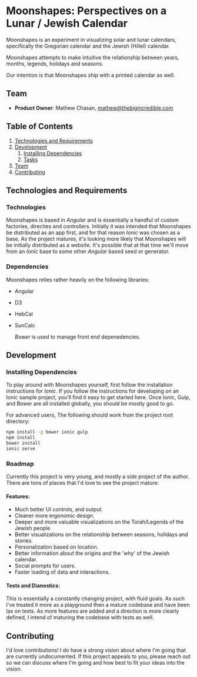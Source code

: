 # Moonshapes: Perspectives on a Lunar / Jewish Calendar

  Moonshapes is an experiment in visualizing solar and lunar calendars, specifically
  the Gregorian calendar and the Jewish (Hillel) calendar.

  Moonshapes attempts to make intuitive the relationship between years, months,
  legends, holidays and seasons.

  Our intention is that Moonshapes ship with a printed calendar as well.


## Team

  - __Product Owner__: Mathew Chasan, mathew@thebigincredible.com

## Table of Contents

1. [Technologies and Requirements](#requirements)
1. [Development](#development)
    1. [Installing Dependencies](#installing-dependencies)
    1. [Tasks](#tasks)
1. [Team](#team)
1. [Contributing](#contributing)


## Technologies and Requirements

### Technologies ###
  Moonshapes is based in _Angular_ and is essentially a handful of custom factories,
  directies and controllers.  Initially it was intended that Moonshapes be
  distributed as an app first, and for that reason _Ionic_ was chosen as a base.  As the project matures, it's looking more likely that Moonshapes will be initially distributed as a website.  It's possible that at that time we'll move from an _Ionic_ base to some other _Angular_ based seed or generator.

### Dependencies ###
  Moonshapes relies rather heavily on the following libraries:

- Angular
- D3
- HebCal
- SunCalc

  _Bower_ is used to manage front end depenedencies.

## Development

### Installing Dependencies

To play around with Moonshapes yourself,
first follow the installation instructions for _Ionic_.  If you follow the instructions for developing on an Ionic sample project, you'll find it easy to get started here.  Once Ionic, Gulp, and Bower are all installed globally, you should be mostly good to go.

For advanced users, The following should work from the project root directory:

```sh
npm install -g bower ionic gulp
npm install
bower install
ionic serve
```

### Roadmap

Currently this project is very young, and mostly a side project of the author.  There are tons of places that I'd love to see the project mature:

#### Features:
  - Much better UI controls, and output.
  - Cleaner more ergonomic design.
  - Deeper and more valuable visualizations on the Torah/Legends of the Jewish people
  - Better visualizations on the relationship between seasons, holidays and stories.
  - Personalization based on location.
  - Better information about the origins and the 'why' of the Jewish calendar.
  - Social prompts for users.
  - Faster loading of data and interactions.


#### Tests and Dianostics:

  This is essentially a constantly changing project, with fluid goals.  As such I've treated it more as a playground then a mature codebase and have been lax on tests.  As more features are added and a direction is more clearly defined, I intend of maturing the codebase with tests as well.

## Contributing

I'd love contributions!  I do have a strong vision about where I'm going that are currently undocumented.  If this project appeals to you, please reach out so we can discuss where I'm going and how best to fit your ideas into the vision.
